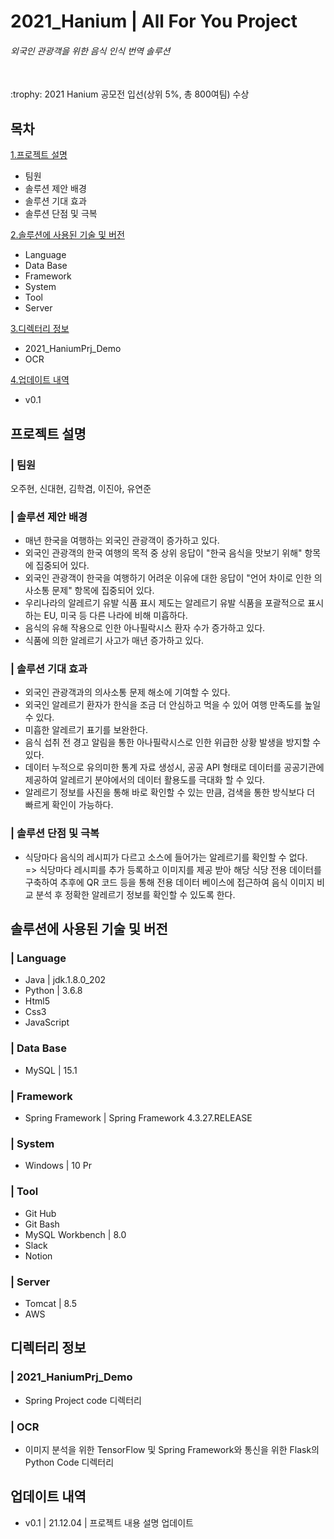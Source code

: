 # 2021_Hanium | All For You Project
###### 외국인 관광객을 위한 음식 인식 번역 솔루션
<br>
:trophy: 2021 Hanium 공모전 입선(상위 5%, 총 800여팀) 수상

## 목차
[1.프로젝트 설명](#프로젝트-설명)
* 팀원
* 솔루션 제안 배경
* 솔루션 기대 효과
* 솔루션 단점 및 극복
  
[2.솔루션에 사용된 기술 및 버전](#솔루션에-사용된-기술-및-버전)
*  Language
*  Data Base
*  Framework
*  System
*  Tool
*  Server
  
[3.디렉터리 정보](#디렉터리-정보)
* 2021_HaniumPrj_Demo
* OCR<br>
  
[4.업데이트 내역](#업데이트-내역)
* v0.1


## 프로젝트 설명
### | 팀원
오주현, 신대현, 김학겸, 이진아, 유연준
### | 솔루션 제안 배경
* 매년 한국을 여행하는 외국인 관광객이 증가하고 있다.
* 외국인 관광객의 한국 여행의 목적 중 상위 응답이 "한국 음식을 맛보기 위해" 항목에 집중되어 있다.
* 외국인 관광객이 한국을 여행하기 어려운 이유에 대한 응답이 "언어 차이로 인한 의사소통 문제" 항목에 집중되어 있다.
* 우리나라의 알레르기 유발 식품 표시 제도는 알레르기 유발 식품을 포괄적으로 표시하는 EU, 미국 등 다른 나라에 비해 미흡하다.
* 음식의 유해 작용으로 인한 아나필락시스 환자 수가 증가하고 있다.
* 식품에 의한 알레르기 사고가 매년 증가하고 있다.
### | 솔루션 기대 효과
* 외국인 관광객과의 의사소통 문제 해소에 기여할 수 있다.
* 외국인 알레르기 환자가 한식을 조금 더 안심하고 먹을 수 있어 여행 만족도를 높일 수 있다.
* 미흡한 알레르기 표기를 보완한다.
* 음식 섭취 전 경고 알림을 통한 아나필락시스로 인한 위급한 상황 발생을 방지할 수 있다.
* 데이터 누적으로 유의미한 통계 자료 생성시, 공공 API 형태로 데이터를 공공기관에 제공하여 알레르기 분야에서의 데이터 활용도를 극대화 할 수 있다.
* 알레르기 정보를 사진을 통해 바로 확인할 수 있는 만큼, 검색을 통한 방식보다 더 빠르게 확인이 가능하다.
### | 솔루션 단점 및 극복
* 식당마다 음식의 레시피가 다르고 소스에 들어가는 알레르기를 확인할 수 없다. 
<br>=> 식당마다 레시피를 추가 등록하고 이미지를 제공 받아 해당 식당 전용 데이터를 구축하여 추후에 QR 코드 등을 통해 전용 데이터 베이스에 접근하여 음식 이미지 비교 분석 후 정확한 알레르기 정보를 확인할 수 있도록 한다.

## 솔루션에 사용된 기술 및 버전
### | Language 
* Java | jdk.1.8.0_202
* Python | 3.6.8
* Html5
* Css3
* JavaScript
### | Data Base
* MySQL | 15.1
### | Framework
* Spring Framework | Spring Framework 4.3.27.RELEASE
### | System
* Windows | 10 Pr
### | Tool
* Git Hub
* Git Bash
* MySQL Workbench | 8.0
* Slack
* Notion
### | Server
* Tomcat | 8.5
* AWS
## 디렉터리 정보
### | 2021_HaniumPrj_Demo
* Spring Project code 디렉터리
### | OCR
* 이미지 분석을 위한 TensorFlow 및 Spring Framework와 통신을 위한 Flask의 Python Code 디렉터리
## 업데이트 내역
* v0.1 | 21.12.04 | 프로젝트 내용 설명 업데이트

